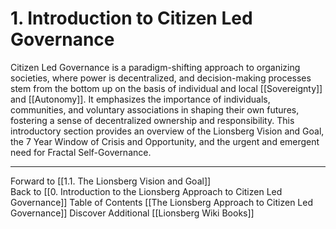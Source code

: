 # 1.  Introduction to Citizen Led Governance

Citizen Led Governance is a paradigm-shifting approach to organizing societies, where power is decentralized, and decision-making processes stem from the bottom up on the basis of individual and local [[Sovereignty]] and [[Autonomy]]. It emphasizes the importance of individuals, communities, and voluntary associations in shaping their own futures, fostering a sense of decentralized ownership and responsibility. This introductory section provides an overview of the Lionsberg Vision and Goal, the 7 Year Window of Crisis and Opportunity, and the urgent and emergent need for Fractal Self-Governance.

___

Forward to [[1.1. The Lionsberg Vision and Goal]]  
Back to [[0. Introduction to the Lionsberg Approach to Citizen Led Governance]] 
Table of Contents [[The Lionsberg Approach to Citizen Led Governance]]
Discover Additional [[Lionsberg Wiki Books]]  